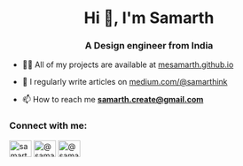 <h1 align="center">Hi 👋, I'm Samarth</h1>
<h3 align="center">A Design engineer from India</h3>

- 👨‍💻 All of my projects are available at [mesamarth.github.io](mesamarth.github.io)

- 📝 I regularly write articles on [medium.com/@samarthink](medium.com/@samarthink)

- 📫 How to reach me **samarth.create@gmail.com**


<h3 align="left">Connect with me:</h3>
<p align="left">
<a href="https://linkedin.com/in/samarthcreate" target="blank"><img align="center" src="https://raw.githubusercontent.com/rahuldkjain/github-profile-readme-generator/master/src/images/icons/Social/linked-in-alt.svg" alt="samarthcreate" height="30" width="40" /></a>
<a href="https://medium.com/@samarthink" target="blank"><img align="center" src="https://raw.githubusercontent.com/rahuldkjain/github-profile-readme-generator/master/src/images/icons/Social/medium.svg" alt="@samarthink" height="30" width="40" /></a>
<a href="https://www.youtube.com/c/@samarthink" target="blank"><img align="center" src="https://raw.githubusercontent.com/rahuldkjain/github-profile-readme-generator/master/src/images/icons/Social/youtube.svg" alt="@samarthink" height="30" width="40" /></a>
</p>


